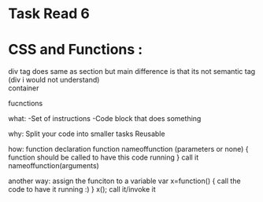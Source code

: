 # Task Read 6 
# CSS and Functions :

div tag does same as section but main difference is that its not semantic tag (div i would not understand)  
container 


fucnctions 

what:
-Set of instructions 
-Code block that does something 
 
why:
Split your code into smaller tasks 
Reusable 

how: 
function declaration 
function nameoffunction (parameters or none)
{
function should be called to have this code running 
}
call it 
nameoffunction(arguments)

another way:
assign the funciton to a variable 
var x=function()
{
call the code to have it running :) 
}
x(); 
call it/invoke it 